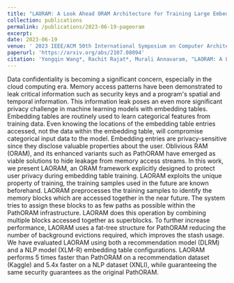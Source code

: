 ```yaml
---
title: "LAORAM: A Look Ahead ORAM Architecture for Training Large Embedding Tables"
collection: publications
permalink: /publications/2023-06-19-pageoram
excerpt: 
date: 2023-06-19
venue: ' 2023 IEEE/ACM 50th International Symposium on Computer Architecture (ISCA)'
paperurl: 'https://arxiv.org/abs/2107.08094'
citation: 'Yongqin Wang*, Rachit Rajat*, Murali Annavaram, "LAORAM: A Look Ahead ORAM Architecture for Training Large Embedding Tables," 2023 IEEE/ACM 50th International Symposium on Computer Architecture (ISCA). [* Equal Contributions]'
---
```

Data confidentiality is becoming a significant concern, especially in the cloud computing era. Memory access patterns have been demonstrated to leak critical information such as security keys and a program's spatial and temporal information. This information leak poses an even more significant privacy challenge in machine learning models with embedding tables. Embedding tables are routinely used to learn categorical features from training data. Even knowing the locations of the embedding table entries accessed, not the data within the embedding table, will compromise categorical input data to the model. Embedding entries are privacy-sensitive since they disclose valuable properties about the user. Oblivious RAM (ORAM), and its enhanced variants such as PathORAM have emerged as viable solutions to hide leakage from memory access streams.
In this work, we present LAORAM, an ORAM framework explicitly designed to protect user privacy during embedding table training. LAORAM exploits the unique property of training, the training samples used in the future are known beforehand. LAORAM preprocesses the training samples to identify the memory blocks which are accessed together in the near future. The system tries to assign these blocks to as few paths as possible within the PathORAM infrastructure.
LAORAM does this operation by combining multiple blocks accessed together as superblocks. To further increase performance, LAORAM uses a fat-tree structure for PathORAM reducing the number of background evictions required, which improves the stash usage. We have evaluated LAORAM using both a recommendation model (DLRM) and a NLP model (XLM-R) embedding table configurations. LAORAM performs 5 times faster than PathORAM on a recommendation dataset (Kaggle) and 5.4x faster on a NLP dataset (XNLI), while guaranteeing the same security guarantees as the original PathORAM.